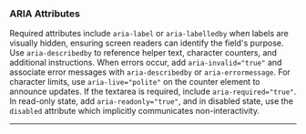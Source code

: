 ### ARIA Attributes
Required attributes include `aria-label` or `aria-labelledby` when labels are visually hidden, ensuring screen readers can identify the field's purpose. Use `aria-describedby` to reference helper text, character counters, and additional instructions. When errors occur, add `aria-invalid="true"` and associate error messages with `aria-describedby` or `aria-errormessage`. For character limits, use `aria-live="polite"` on the counter element to announce updates. If the textarea is required, include `aria-required="true"`. In read-only state, add `aria-readonly="true"`, and in disabled state, use the `disabled` attribute which implicitly communicates non-interactivity.

---